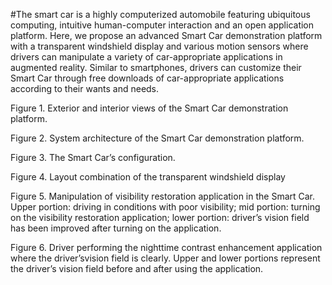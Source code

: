 #The smart car is a highly computerized automobile featuring ubiquitous computing,
 intuitive human-computer interaction and an open application platform. 
Here, we propose an advanced Smart Car demonstration platform with a 
transparent windshield display and various motion sensors where drivers can manipulate 
a variety of car-appropriate applications in augmented reality. 
Similar to smartphones, drivers can customize their Smart Car through free downloads of 
car-appropriate applications according to their wants and needs.

Figure 1. Exterior and interior views of the Smart Car demonstration platform.

Figure 2. System architecture of the Smart Car demonstration platform.

Figure 3. The Smart Car’s configuration.

Figure 4. Layout combination of the transparent windshield display

Figure 5. Manipulation of visibility restoration application in the Smart Car. 
Upper portion: driving in conditions with poor visibility; 
mid portion: turning on the visibility restoration application; 
lower portion: driver’s vision field has been improved after turning on the application.

Figure 6. Driver performing the nighttime contrast enhancement application where the driver’svision field
 is clearly. Upper and lower portions represent the driver’s vision field before and after using the application.


